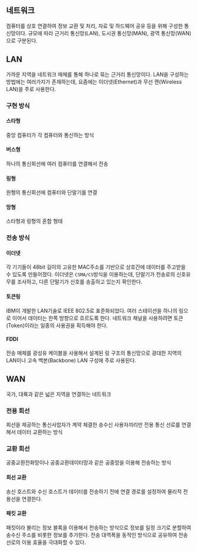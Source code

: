 네트워크
---

컴퓨터를 상호 연결하여 정보 교환 및 처리, 자료 및 하드웨어 공유 등을 위해 구성한 통신망이다. 규모에 따라 근거리 통신망(LAN), 도시권 통신망(MAN), 광역 통신망(WAN)으로 구분된다.

LAN
---

가까운 지역을 네트워크 매체를 통해 하나로 묶는 근거리 통신망이다. LAN을 구성하는 방법에는 여러가지가 존재하는데, 요즘에는 이더넷(Ethernet)과 무선 랜(Wireless LAN)을 주로 사용한다.

### 구현 방식

#### 스타형
중앙 컴퓨터가 각 컴퓨터와 통신하는 방식

#### 버스형
하나의 통신회선에 여러 컴퓨터를 연결해서 전송

#### 링형
원형의 통신회선에 컴퓨터와 단말기를 연결

#### 망형
스타형과 링형의 혼합 형태

### 전송 방식

#### 이더넷
각 기기들이 48bit 길이의 고유한 MAC주소를 기반으로 상호간에 데이터를 주고받을 수 있도록 만들어졌다. 이더넷은 `CSMA/CS`방식을 이용하는데, 단말기가 전송로의 신호유무를 조사하고, 다른 단말기가 신호를 송출하고 있는지 확인한다.

#### 토큰링
IBM이 개발한 LAN기술로 IEEE 802.5로 표준화되었다. 여러 스테이션을 하나의 링으로 이어서 데이터는 한쪽 방향으로 흐르도록 한다. 네트워크 채널을 사용하려면 토큰(Token)이라는 일종의 사용권을 획득해야 한다.

#### FDDI
전송 매체를 광성유 케이블을 사용해서 설계된 링 구조의 통신망으로 광대한 지역의 LAN이나 고속 백본(Backbone) LAN 구성에 주로 사용된다.

WAN
---

국가, 대륙과 같은 넓은 지역을 연결하는 네트워크

### 전용 회선
회선을 제공하는 통신사업자가 계약 체결한 송수신 사용자끼리만 전용 통신 선로를 연결해서 데이터 교환하는 방식

### 교환 회선
공중교환전화망이나 공중교환데이터망과 같은 공중망을 이용해 전송하는 방식

#### 회선 교환
송신 호스트와 수신 호스트가 데이터를 전송하기 전에 연결 경로를 설정하여 물리적 전용선을 연결한다.

#### 패킷 교환
패킷이라 불리는 정보 블록을 이용해서 전송하는 방식으로 정보를 일정 크기로 분할하여 송수신 주소를 비롯한 정보를 추가한다. 전송 대역폭을 동적인 방식으로 공유하여 전송 선로의 이용 효율을 극대화할 수 있다.
